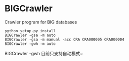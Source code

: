 # BIGCrawler
Crawler program for BIG databases

```
python setup.py install
BIGCrawler -gsa -m auto
BIGCrawler -gsa -m manual -acc CRA CRA000005 CRA000004
BIGCrawler -gwh -m auto
```


BIGCrawler -gwh 目前只支持自动模式~
